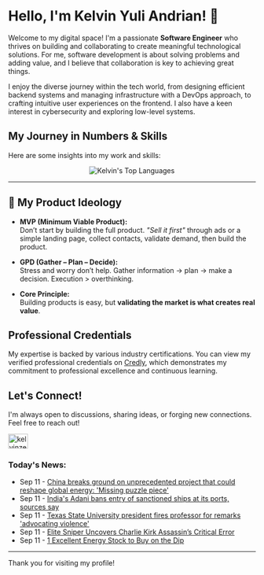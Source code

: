 # Hello, I'm Kelvin Yuli Andrian! 👋

Welcome to my digital space! I'm a passionate **Software Engineer** who thrives on building and collaborating to create meaningful technological solutions. For me, software development is about solving problems and adding value, and I believe that collaboration is key to achieving great things.

I enjoy the diverse journey within the tech world, from designing efficient backend systems and managing infrastructure with a DevOps approach, to crafting intuitive user experiences on the frontend. I also have a keen interest in cybersecurity and exploring low-level systems.

## My Journey in Numbers & Skills

Here are some insights into my work and skills:

<p align="center">
  <img src="https://github-readme-stats.vercel.app/api/top-langs/?username=kelvinzer0&layout=compact&theme=radical" alt="Kelvin's Top Languages" />
</p>

---

## 🚀 My Product Ideology

- **MVP (Minimum Viable Product):**  
  Don’t start by building the full product. *"Sell it first"* through ads or a simple landing page, collect contacts, validate demand, then build the product.

- **GPD (Gather – Plan – Decide):**  
  Stress and worry don’t help. Gather information → plan → make a decision. Execution > overthinking.

- **Core Principle:**  
  Building products is easy, but **validating the market is what creates real value**.

## Professional Credentials

My expertise is backed by various industry certifications. You can view my verified professional credentials on [Credly](https://www.credly.com/users/kelvin-yuli-andrian/badges), which demonstrates my commitment to professional excellence and continuous learning.

## Let's Connect!

I'm always open to discussions, sharing ideas, or forging new connections. Feel free to reach out!

<p align="left">
    <a href="https://linkedin.com/in/kelvinzero" target="blank"><img align="center" src="https://cdn.jsdelivr.net/npm/simple-icons@3.0.1/icons/linkedin.svg" alt="kelvinzero" height="30" width="40" /></a>
</p>

### Today's News:

<!-- feed start -->
- Sep 11 - [China breaks ground on unprecedented project that could reshape global energy: 'Missing puzzle piece'](https://www.yahoo.com/news/articles/china-breaks-ground-unprecedented-project-150000099.html)
- Sep 11 - [India's Adani bans entry of sanctioned ships at its ports, sources say](https://finance.yahoo.com/news/indias-adani-stops-accepting-sanctioned-140900677.html)
- Sep 11 - [Texas State University president fires professor for remarks 'advocating violence'](https://www.yahoo.com/news/articles/texas-state-university-president-fires-140338097.html)
- Sep 11 - [Elite Sniper Uncovers Charlie Kirk Assassin’s Critical Error](https://www.yahoo.com/news/articles/elite-sniper-uncovers-charlie-kirk-134509897.html)
- Sep 11 - [1 Excellent Energy Stock to Buy on the Dip](https://finance.yahoo.com/news/1-excellent-energy-stock-buy-102400529.html)
<!-- feed end -->

---

Thank you for visiting my profile!
